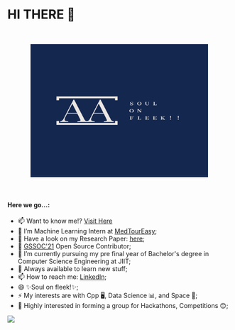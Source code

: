 # HI THERE 👋
<br>
<p align="center">   
<img src="https://github.com/aakriti1318/aakriti1318/blob/main/Aakriti%20Aggarwal-logos.jpeg" alt="AKKU" width="400" height="300">
</p>
<br>
<h4>Here we go...:</h4>

- 📫 Want to know me!? <a href="https://onvws3rx5ks30mz4ndolpq-on.drv.tw/www.Portfolio.com/">Visit Here</a>
- 🔭 I’m Machine Learning Intern at <a href ="https://www.medtoureasy.com/">MedTourEasy</a>;
- 🔭 Have a look on my Research Paper: <a href="https://github.com/aakriti1318/isSwap">here</a>;
- 🔭 <a href="https://gssoc.girlscript.tech/">GSSOC'21</a>  Open Source Contributor; 
- 🌱 I’m currently pursuing my pre final year of Bachelor's degree in Computer Science Engineering at JIIT;
- 💬 Always available to learn new stuff;
- 📫 How to reach me: <a href="https://www.linkedin.com/in/aakritiaggarwal13/">LinkedIn</a>;
- 😄 ✨Soul on fleek!✨;
- ⚡ My interests are with Cpp 🖥️, Data Science 📊, and Space 🚀;
- 💬 Highly interested in forming a group for Hackathons, Competitions 😊;

![](https://komarev.com/ghpvc/?username=aakriti1318&style=plastic)
